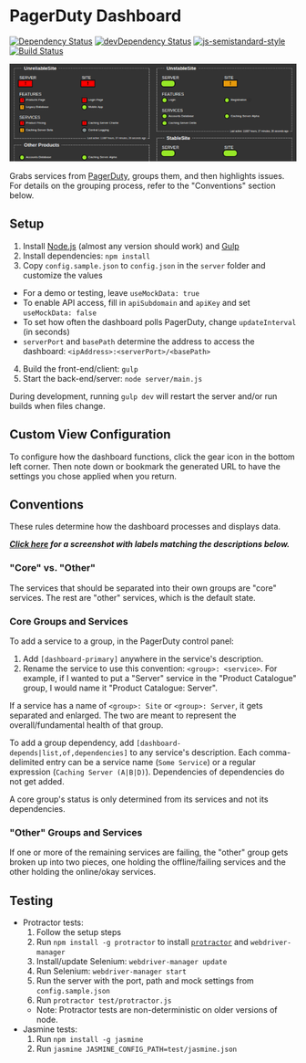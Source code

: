 PagerDuty Dashboard
=============================

[![Dependency Status](https://david-dm.org/gondek/pagerduty-dashboard.svg)](https://david-dm.org/gondek/pagerduty-dashboard)
[![devDependency Status](https://david-dm.org/gondek/pagerduty-dashboard/dev-status.svg)](https://david-dm.org/gondek/pagerduty-dashboard#info=devDependencies)
[![js-semistandard-style](https://img.shields.io/badge/code%20style-semistandard-brightgreen.svg?style=flat-square)](https://github.com/Flet/semistandard)
[![Build Status](https://travis-ci.org/gondek/pagerduty-dashboard.svg?branch=master)](https://travis-ci.org/gondek/pagerduty-dashboard)

[![PagerDuty Dashboard screenshot](/doc/screenshot.png?raw=true)](/doc/screenshot-full.png?raw=true)

Grabs services from [PagerDuty](http://www.pagerduty.com/), groups them, and then highlights issues.
For details on the grouping process, refer to the "Conventions" section below.

## Setup

1. Install [Node.js](https://nodejs.org/) (almost any version should work) and [Gulp](http://gulpjs.com/)
2. Install dependencies: `npm install`
3. Copy `config.sample.json` to `config.json` in the `server` folder and customize the values
  - For a demo or testing, leave `useMockData: true`
  - To enable API access, fill in `apiSubdomain` and `apiKey` and set `useMockData: false`
  - To set how often the dashboard polls PagerDuty, change `updateInterval` (in seconds)
  - `serverPort` and `basePath` determine the address to access the dashboard: `<ipAddress>:<serverPort>/<basePath>`
4. Build the front-end/client: `gulp`
5. Start the back-end/server: `node server/main.js`

During development, running `gulp dev` will restart the server and/or run builds when files change.

## Custom View Configuration

To configure how the dashboard functions, click the gear icon in the bottom left corner. Then note down or bookmark the generated URL to have the settings you chose applied when you return.

## Conventions

These rules determine how the dashboard processes and displays data.

***[Click here](/doc/grouping-example.png?raw=true) for a screenshot with labels matching the descriptions below.***

### "Core" vs. "Other"

The services that should be separated into their own groups are "core" services. The rest are "other" services, which is the default state.

### Core Groups and Services

To add a service to a group, in the PagerDuty control panel:

1. Add `[dashboard-primary]` anywhere in the service's description.
2. Rename the service to use this convention: `<group>: <service>`. For example, if I wanted to put a "Server" service in the "Product Catalogue" group, I would name it "Product Catalogue: Server".

If a service has a name of `<group>: Site` or `<group>: Server`, it gets separated and enlarged. The two are meant to represent the overall/fundamental health of that group.

To add a group dependency, add `[dashboard-depends|list,of,dependencies]` to any service's description. Each comma-delimited entry can be a service name (`Some Service`) or a regular expression (`Caching Server (A|B|D)`). Dependencies of dependencies do not get added.

A core group's status is only determined from its services and not its dependencies.

### "Other" Groups and Services

If one or more of the remaining services are failing, the "other" group gets broken up into two pieces, one holding the offline/failing services and the other holding the online/okay services.

## Testing

- Protractor tests:
  1. Follow the setup steps
  2. Run `npm install -g protractor` to install [`protractor`](https://angular.github.io/protractor/) and `webdriver-manager`
  3. Install/update Selenium: `webdriver-manager update`
  4. Run Selenium: `webdriver-manager start`
  5. Run the server with the port, path and mock settings from `config.sample.json`
  6. Run `protractor test/protractor.js`
  - Note: Protractor tests are non-deterministic on older versions of node.
- Jasmine tests:
  1. Run `npm install -g jasmine`
  2. Run `jasmine JASMINE_CONFIG_PATH=test/jasmine.json`
